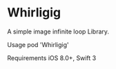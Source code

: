 # Whirligig
A simple image infinite loop Library.

Usage
pod 'Whirligig'

Requirements
iOS 8.0+, Swift 3
